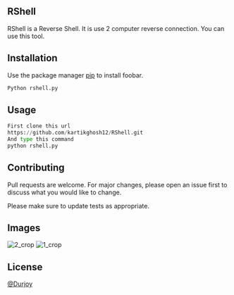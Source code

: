 ## RShell 

RShell is a Reverse Shell. It is use 2 computer reverse connection. You can use this tool.

## Installation

Use the package manager [pip](https://pip.pypa.io/en/stable/) to install foobar.

```bash
Python rshell.py
```

## Usage

```python
First clone this url 
https://github.com/kartikghosh12/RShell.git
And type this command 
python rshell.py 
```

## Contributing
Pull requests are welcome. For major changes, please open an issue first to discuss what you would like to change.

Please make sure to update tests as appropriate.

## Images
![2_crop](https://user-images.githubusercontent.com/73251086/103217925-c5510a80-48e7-11eb-955f-92eda0e89823.png)
![1_crop](https://user-images.githubusercontent.com/73251086/103217984-e6b1f680-48e7-11eb-88dc-04d3e75c587a.png)

## License
[@Durjoy](#)

